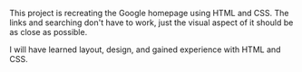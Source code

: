This project is recreating the Google homepage using HTML and CSS. The links and searching don't have
to work, just the visual aspect of it should be as close as possible.

I will have learned layout, design, and gained experience with HTML and CSS.
